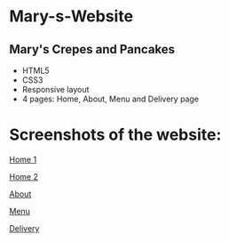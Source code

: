 # Mary-s-Website

## Mary's Crepes and Pancakes

- HTML5
- CSS3
- Responsive layout
- 4 pages: Home, About, Menu and Delivery page

# Screenshots of the website:

[Home 1](https://ibb.co/nrkuDU)

[Home 2](https://ibb.co/ipT37p)

[About](https://ibb.co/gya5L9)

[Menu](https://ibb.co/c1Y37p)

[Delivery](https://ibb.co/cvOgtU)
